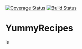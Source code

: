[![Coverage Status](https://coveralls.io/repos/github/ruganda/YummyRecipes/badge.svg?branch=master)](https://coveralls.io/github/ruganda/YummyRecipes?branch=master)
[![Build Status](https://travis-ci.org/ruganda/YummyRecipes.svg?branch=master)](https://travis-ci.org/ruganda/YummyRecipes)
# YummyRecipes
is

